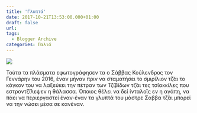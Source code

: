 ```yaml
---
title: 'Γλυπτά'
date: 2017-10-21T13:53:00.000+01:00
draft: false
url: 
tags:
  - Blogger Archive
categories: Παλιά
---
```


[![](https://blogger.googleusercontent.com/img/b/R29vZ2xl/AVvXsEjML77XS97_NXQc-xr56vSvWO52zxW74j20XeWJ5I9TQPVpaoiSvX9hcGQbe1U_2mIhgGROUx6LJwTtzDp6G9mIno5LxzNbevUEBq0m8QzzXYecMc25q1HboxGpNSqZfyBSJfCQ0wXcsjY/s320/%25CE%25A3%25CE%25B1%25CC%2581%25CE%25B2%25CE%25B2%25CE%25B1%25CF%2582+%25CE%259A%25CE%25BF%25CF%2585%25CC%2581%25CE%25BB%25CE%25B5%25CE%25BD%25CF%2584%25CF%2581%25CE%25BF%25CF%2582.jpg)](https://blogger.googleusercontent.com/img/b/R29vZ2xl/AVvXsEjML77XS97_NXQc-xr56vSvWO52zxW74j20XeWJ5I9TQPVpaoiSvX9hcGQbe1U_2mIhgGROUx6LJwTtzDp6G9mIno5LxzNbevUEBq0m8QzzXYecMc25q1HboxGpNSqZfyBSJfCQ0wXcsjY/s1600/%25CE%25A3%25CE%25B1%25CC%2581%25CE%25B2%25CE%25B2%25CE%25B1%25CF%2582+%25CE%259A%25CE%25BF%25CF%2585%25CC%2581%25CE%25BB%25CE%25B5%25CE%25BD%25CF%2584%25CF%2581%25CE%25BF%25CF%2582.jpg)

  

Τούτα τα πλάσματα εφωτογράφησεν τα ο Σάββας Κούλενδρος τον Γεννάρην του 2016, έναν μήναν πριν να σταματήσει το σμιρίλιον τζ̆αι το κάγκον του να λαξεύκει την πέτραν των Τζ̆ιβίδων τζ̆αι τες τσ̆ιακκίλες που εστροντζ̆ίλεψεν η θάλασσα. Όποιος θέλει να δεί ίνταλοϊς εν η αγάπη, να πάει να περιεργαστεί έναν-έναν τα γλυπτά του μάστρε Σαββα τζ̆αι μπορεί να την νώσει μέσα σε κανέναν.
